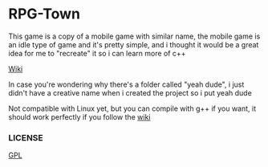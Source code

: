 # RPG-Town
This game is a copy of a mobile game with similar name, the mobile game is an idle type of game and it's pretty simple, and i thought it would be a great idea for me to "recreate" it so i can learn more of c++

[Wiki](https://github.com/DannyXjsu/RPG-Town/wiki)

In case you're wondering why there's a folder called "yeah dude", i just didn't have a creative name when i created the project so i put yeah dude

Not compatible with Linux yet, but you can compile with g++ if you want, it should work perfectly if you follow the [wiki](https://github.com/DannyXjsu/RPG-Town/wiki/Building-in-Linux)

### LICENSE
[GPL](https://github.com/DannyXjsu/RPG-Town/blob/master/LICENSE)
